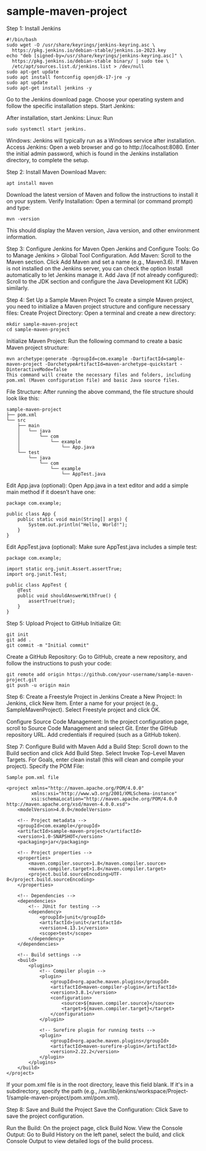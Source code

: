 # sample-maven-project

Step 1: Install Jenkins
```
#!/bin/bash
sudo wget -O /usr/share/keyrings/jenkins-keyring.asc \
  https://pkg.jenkins.io/debian-stable/jenkins.io-2023.key
echo "deb [signed-by=/usr/share/keyrings/jenkins-keyring.asc]" \
  https://pkg.jenkins.io/debian-stable binary/ | sudo tee \
  /etc/apt/sources.list.d/jenkins.list > /dev/null
sudo apt-get update
sudo apt install fontconfig openjdk-17-jre -y
sudo apt update
sudo apt-get install jenkins -y

```
Go to the Jenkins download page.
Choose your operating system and follow the specific installation steps.
Start Jenkins:

After installation, start Jenkins:
Linux: Run 
```
sudo systemctl start jenkins.
```
Windows: Jenkins will typically run as a Windows service after installation.
Access Jenkins:
Open a web browser and go to http://localhost:8080.
Enter the initial admin password, which is found in the Jenkins installation directory, to complete the setup.

Step 2: Install Maven
Download Maven:
```
apt install maven
```
Download the latest version of Maven and follow the instructions to install it on your system.
Verify Installation:
Open a terminal (or command prompt) and type:
```
mvn -version
```
This should display the Maven version, Java version, and other environment information.

Step 3: Configure Jenkins for Maven
Open Jenkins and Configure Tools:
Go to Manage Jenkins > Global Tool Configuration.
Add Maven:
Scroll to the Maven section.
Click Add Maven and set a name (e.g., Maven3.6).
If Maven is not installed on the Jenkins server, you can check the option Install automatically to let Jenkins manage it.
Add Java (if not already configured):
Scroll to the JDK section and configure the Java Development Kit (JDK) similarly.

Step 4: Set Up a Sample Maven Project
To create a simple Maven project, you need to initialize a Maven project structure and configure necessary files:
Create Project Directory:
Open a terminal and create a new directory:
```
mkdir sample-maven-project
cd sample-maven-project
```
Initialize Maven Project:
Run the following command to create a basic Maven project structure:
```
mvn archetype:generate -DgroupId=com.example -DartifactId=sample-maven-project -DarchetypeArtifactId=maven-archetype-quickstart -DinteractiveMode=false
This command will create the necessary files and folders, including pom.xml (Maven configuration file) and basic Java source files.
```
File Structure:
After running the above command, the file structure should look like this:
```
sample-maven-project
├── pom.xml
└── src
    ├── main
    │   └── java
    │       └── com
    │           └── example
    │               └── App.java
    └── test
        └── java
            └── com
                └── example
                    └── AppTest.java
```
Edit App.java (optional):
Open App.java in a text editor and add a simple main method if it doesn’t have one:
```
package com.example;

public class App {
    public static void main(String[] args) {
        System.out.println("Hello, World!");
    }
}
```
Edit AppTest.java (optional):
Make sure AppTest.java includes a simple test:
```
package com.example;

import static org.junit.Assert.assertTrue;
import org.junit.Test;

public class AppTest {
    @Test
    public void shouldAnswerWithTrue() {
        assertTrue(true);
    }
}
```

Step 5: Upload Project to GitHub
Initialize Git:
```
git init
git add .
git commit -m "Initial commit"
```
Create a GitHub Repository:
Go to GitHub, create a new repository, and follow the instructions to push your code:
```
git remote add origin https://github.com/your-username/sample-maven-project.git
git push -u origin main
```

Step 6: Create a Freestyle Project in Jenkins
Create a New Project:
In Jenkins, click New Item.
Enter a name for your project (e.g., SampleMavenProject).
Select Freestyle project and click OK.

Configure Source Code Management:
In the project configuration page, scroll to Source Code Management and select Git.
Enter the GitHub repository URL.
Add credentials if required (such as a GitHub token).

Step 7: Configure Build with Maven
Add a Build Step:
Scroll down to the Build section and click Add Build Step.
Select Invoke Top-Level Maven Targets.
For Goals, enter clean install (this will clean and compile your project).
Specify the POM File:
```
Sample pom.xml file

<project xmlns="http://maven.apache.org/POM/4.0.0"
         xmlns:xsi="http://www.w3.org/2001/XMLSchema-instance"
         xsi:schemaLocation="http://maven.apache.org/POM/4.0.0 http://maven.apache.org/xsd/maven-4.0.0.xsd">
    <modelVersion>4.0.0</modelVersion>

    <!-- Project metadata -->
    <groupId>com.example</groupId>
    <artifactId>sample-maven-project</artifactId>
    <version>1.0-SNAPSHOT</version>
    <packaging>jar</packaging>

    <!-- Project properties -->
    <properties>
        <maven.compiler.source>1.8</maven.compiler.source>
        <maven.compiler.target>1.8</maven.compiler.target>
        <project.build.sourceEncoding>UTF-8</project.build.sourceEncoding>
    </properties>

    <!-- Dependencies -->
    <dependencies>
        <!-- JUnit for testing -->
        <dependency>
            <groupId>junit</groupId>
            <artifactId>junit</artifactId>
            <version>4.13.1</version>
            <scope>test</scope>
        </dependency>
    </dependencies>

    <!-- Build settings -->
    <build>
        <plugins>
            <!-- Compiler plugin -->
            <plugin>
                <groupId>org.apache.maven.plugins</groupId>
                <artifactId>maven-compiler-plugin</artifactId>
                <version>3.8.1</version>
                <configuration>
                    <source>${maven.compiler.source}</source>
                    <target>${maven.compiler.target}</target>
                </configuration>
            </plugin>

            <!-- Surefire plugin for running tests -->
            <plugin>
                <groupId>org.apache.maven.plugins</groupId>
                <artifactId>maven-surefire-plugin</artifactId>
                <version>2.22.2</version>
            </plugin>
        </plugins>
    </build>
</project>
```

If your pom.xml file is in the root directory, leave this field blank. If it's in a subdirectory, specify the path (e.g., /var/lib/jenkins/workspace/Project-1/sample-maven-project/pom.xml/pom.xml).

Step 8: Save and Build the Project
Save the Configuration:
Click Save to save the project configuration.

Run the Build:
On the project page, click Build Now.
View the Console Output:
Go to Build History on the left panel, select the build, and click Console Output to view detailed logs of the build process.

